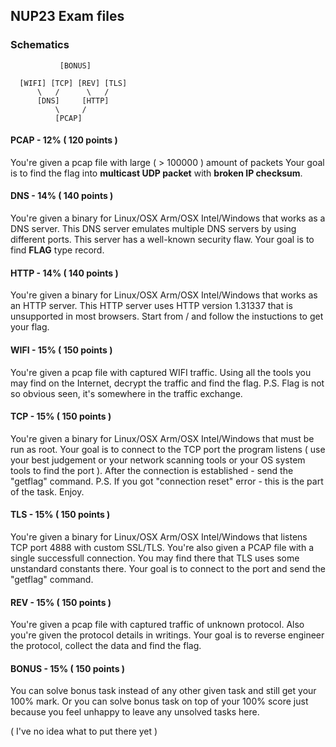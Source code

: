 ## NUP23 Exam files

### Schematics

```
           [BONUS]

  [WIFI] [TCP] [REV] [TLS]
      \   /      \   /
      [DNS]     [HTTP]
          \     /
          [PCAP]

```

#### PCAP - 12% ( 120 points )

You're given a pcap file with large  ( > 100000 ) amount of packets
Your goal is to find the flag into **multicast UDP packet** with **broken IP checksum**.

#### DNS - 14% ( 140 points )

You're given a binary for Linux/OSX Arm/OSX Intel/Windows that works as a DNS server.
This DNS server emulates multiple DNS servers by using different ports.
This server has a well-known security flaw.
Your goal is to find __FLAG__ type record.

#### HTTP - 14% ( 140 points )

You're given a binary for Linux/OSX Arm/OSX Intel/Windows that works as an HTTP server.
This HTTP server uses HTTP version 1.31337 that is unsupported in most browsers.
Start from / and follow the instuctions to get your flag.

#### WIFI - 15% ( 150 points )

You're given a pcap file with captured WIFI traffic. Using all the tools you may find on the Internet, decrypt the
traffic and find the flag.
P.S. Flag is not so obvious seen, it's somewhere in the traffic exchange.

#### TCP - 15% ( 150 points )

You're given a binary for Linux/OSX Arm/OSX Intel/Windows that must be run as root.
Your goal is to connect to the TCP port the program listens ( use your best judgement or your network scanning tools or
your OS system tools to find the port ).
After the connection is established - send the "getflag" command.
P.S. If you got "connection reset" error - this is the part of the task. Enjoy.

#### TLS - 15% ( 150 points )

You're given a binary for Linux/OSX Arm/OSX Intel/Windows that listens TCP port 4888 with custom SSL/TLS.
You're also given a PCAP file with a single successfull connection. You may find there that TLS uses some unstandard
constants there.
Your goal is to connect to the port and send the "getflag" command.

#### REV - 15% ( 150 points )

You're given a pcap file with captured traffic of unknown protocol. Also you're given the protocol details in writings.
Your goal is to reverse engineer the protocol, collect the data and find the flag.

#### BONUS - 15% ( 150 points )

You can solve bonus task instead of any other given task and still get your 100% mark.
Or you can solve bonus task on top of your 100% score just because you feel unhappy to leave any unsolved tasks here.

( I've no idea what to put there yet )
